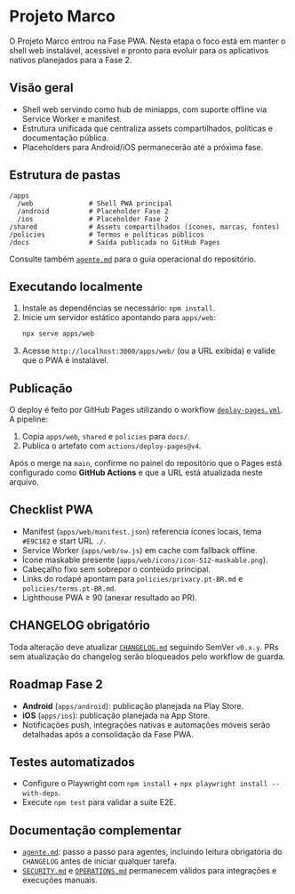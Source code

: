 # Projeto Marco

O Projeto Marco entrou na Fase PWA. Nesta etapa o foco está em manter o shell web instalável, acessível e pronto para evoluir
para os aplicativos nativos planejados para a Fase 2.

## Visão geral
- Shell web servindo como hub de miniapps, com suporte offline via Service Worker e manifest.
- Estrutura unificada que centraliza assets compartilhados, políticas e documentação pública.
- Placeholders para Android/iOS permanecerão até a próxima fase.

## Estrutura de pastas
```
/apps
  /web              # Shell PWA principal
  /android          # Placeholder Fase 2
  /ios              # Placeholder Fase 2
/shared             # Assets compartilhados (ícones, marcas, fontes)
/policies           # Termos e políticas públicos
/docs               # Saída publicada no GitHub Pages
```

Consulte também [`agente.md`](agente.md) para o guia operacional do repositório.

## Executando localmente
1. Instale as dependências se necessário: `npm install`.
2. Inicie um servidor estático apontando para `apps/web`:
   ```bash
   npx serve apps/web
   ```
3. Acesse `http://localhost:3000/apps/web/` (ou a URL exibida) e valide que o PWA é instalável.

## Publicação
O deploy é feito por GitHub Pages utilizando o workflow [`deploy-pages.yml`](.github/workflows/deploy-pages.yml). A pipeline:
1. Copia `apps/web`, `shared` e `policies` para `docs/`.
2. Publica o artefato com `actions/deploy-pages@v4`.

Após o merge na `main`, confirme no painel do repositório que o Pages está configurado como **GitHub Actions** e que a URL está
atualizada neste arquivo.

## Checklist PWA
- Manifest (`apps/web/manifest.json`) referencia ícones locais, tema `#E9C182` e start URL `./`.
- Service Worker (`apps/web/sw.js`) em cache com fallback offline.
- Ícone maskable presente (`apps/web/icons/icon-512-maskable.png`).
- Cabeçalho fixo sem sobrepor o conteúdo principal.
- Links do rodapé apontam para `policies/privacy.pt-BR.md` e `policies/terms.pt-BR.md`.
- Lighthouse PWA ≥ 90 (anexar resultado ao PR).

## CHANGELOG obrigatório
Toda alteração deve atualizar [`CHANGELOG.md`](CHANGELOG.md) seguindo SemVer `v0.x.y`. PRs sem atualização do changelog serão
bloqueados pelo workflow de guarda.

## Roadmap Fase 2
- **Android** (`apps/android`): publicação planejada na Play Store.
- **iOS** (`apps/ios`): publicação planejada na App Store.
- Notificações push, integrações nativas e automações móveis serão detalhadas após a consolidação da Fase PWA.

## Testes automatizados
- Configure o Playwright com `npm install` + `npx playwright install --with-deps`.
- Execute `npm test` para validar a suíte E2E.

## Documentação complementar
- [`agente.md`](agente.md): passo a passo para agentes, incluindo leitura obrigatória do `CHANGELOG` antes de iniciar qualquer
  tarefa.
- [`SECURITY.md`](SECURITY.md) e [`OPERATIONS.md`](OPERATIONS.md) permanecem válidos para integrações e execuções manuais.
